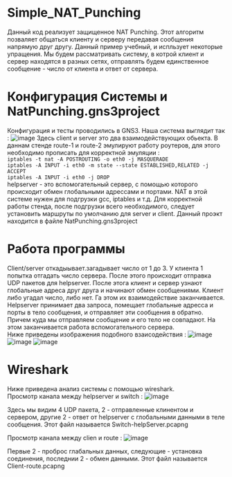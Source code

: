 # Simple_NAT_Punching
Данный код реализует защищенное NAT Punching. Этот алгоритм позваляет общаться клиенту и серверу передавая сообщения напрямую друг другу. Данный пример учебный, и испльзует некоторые упращения. Мы будем рассматривать систему, в котрой клиент и сервер находятся в разных сетях, отправлять будем единственное сообщение - число от клиента и ответ от сервера.
# Конфигурация Системы и NatPunching.gns3project
Конфигурация и тесты проводились в GNS3. Наша система выглядит так :
![image](https://github.com/denizzzzka/Simple_NAT_Punching/assets/91347518/41fa067b-87c0-4680-a929-fc509444b73f)
Здесь client и server это два взаимодействующих обьекта. В даннам стенде route-1 и route-2 эмулируют работу роутеров, для этого необходимо прописать для корректной эмуляции :  
`iptables -t nat -A POSTROUTING -o eth0 -j MASQUERADE `  
`iptables -A INPUT -i eth0 -m state --state ESTABLISHED,RELATED -j ACCEPT`  
`iptables -A INPUT -i eth0 -j DROP`  
helpserver - это вспомогательный сервер, с помощью которого происходит обмен глобальными адрессами и портами. NAT в этой системе нужен для подгрузки gcc, iptables и т.д.
Для корректной работы стенда, после подгрузки всего необходимого, следует установить маршруты по умолчанию для server и client. Данный проэкт находится в файле NatPunching.gns3project 

# Работа программы
Client/server откадыывает.загадывает число от 1 до 3. У клиента 1 попытка отгадать число сервера. После этого происходит отправка UDP пакетов для helpserver. После этога клиент и сервер узнают глобальные адреса друг друга и начинают обмен сообщениями. Клиент либо угадал число, либо нет. Га этом их взаимодействие заканчивается.  
Helpserver принимает два запроса, помещает глобальные адресса и порты в тело сообщения, и отправляет эти сообщения в обратно. Причем куда мы отправляем сообщение и его тело не совпадают. На этом заканчивается работа вспомогательного сервера.  
Ниже приведены изображения подобного взаисодействия : 
![image](https://github.com/denizzzzka/Simple_NAT_Punching/assets/91347518/f360c39f-63bd-4a7f-b65f-d86abb7abfff)
![image](https://github.com/denizzzzka/Simple_NAT_Punching/assets/91347518/47d869ed-66ee-48b1-9982-4108792c59f6)
![image](https://github.com/denizzzzka/Simple_NAT_Punching/assets/91347518/d399b30f-a5d5-46ea-88d5-0d0c94f8c6bf)


#  Wireshark
Ниже приведена анализ системы с помощью wireshark.  
Просмотр канала между helpserver и switch : 
![image](https://github.com/denizzzzka/Simple_NAT_Punching/assets/91347518/0aeec921-01af-4c30-829b-e6122f9ec4f6)

Здесь мы видим 4 UDP пакета, 2 - отправленные клинентом и сервером, другие 2 - ответ от helpserver с глобальными данными в теле сообщения.
Этот файл называется Switch-helpServer.pcapng

Просмотр канала между clien и route : 
![image](https://github.com/denizzzzka/Simple_NAT_Punching/assets/91347518/f7bad121-95fb-4940-8bb5-23d70c021fb3)

Первые  2 - проброс глабальных данных, следующие - установка соединения, последнии 2 - обмен данными.
Этот файл называется Client-route.pcapng




